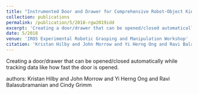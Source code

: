 ```yaml
---
title: "Instrumented Door and Drawer for Comprehensive Robot-Object Kinematic and Force Data"
collection: publications
permalink: /publication/5/2018-rgw2019idd
excerpt: 'Creating a door/drawer that can be opened/closed automatically while tracking data like how fast the door is opened. , '
date: 5/2018
venue: 'IROS Experimental Robotic Grasping and Manipulation Workshop'
citation: 'Kristan Hilby and John Morrow and Yi Herng Ong and Ravi Balasubramanian and Cindy Grimm'
---
```

Creating a door/drawer that can be opened/closed automatically while tracking data like how fast the door is opened. 

authors: Kristan Hilby and John Morrow and Yi Herng Ong and Ravi Balasubramanian and Cindy Grimm